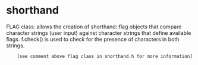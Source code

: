 # shorthand

FLAG class:
		allows the creation of shorthand::flag objects that compare character strings (user input) against character strings 
		that define available flags. f.check() is used to check for the presence of characters in both strings.

		[see comment above flag class in shorthand.h for more information]
